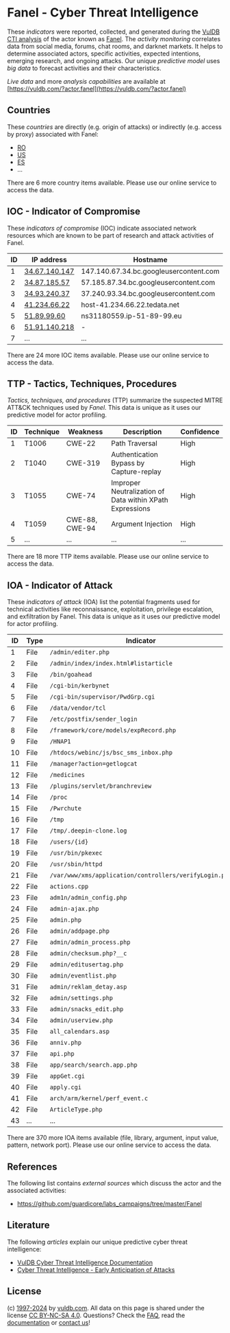 # Fanel - Cyber Threat Intelligence

These _indicators_ were reported, collected, and generated during the [VulDB CTI analysis](https://vuldb.com/?kb.cti) of the actor known as [Fanel](https://vuldb.com/?actor.fanel). The _activity monitoring_ correlates data from social media, forums, chat rooms, and darknet markets. It helps to determine associated actors, specific activities, expected intentions, emerging research, and ongoing attacks. Our unique _predictive model_ uses _big data_ to forecast activities and their characteristics.

_Live data_ and more _analysis capabilities_ are available at [https://vuldb.com/?actor.fanel](https://vuldb.com/?actor.fanel)

## Countries

These _countries_ are directly (e.g. origin of attacks) or indirectly (e.g. access by proxy) associated with Fanel:

* [RO](https://vuldb.com/?country.ro)
* [US](https://vuldb.com/?country.us)
* [ES](https://vuldb.com/?country.es)
* ...

There are 6 more country items available. Please use our online service to access the data.

## IOC - Indicator of Compromise

These _indicators of compromise_ (IOC) indicate associated network resources which are known to be part of research and attack activities of Fanel.

ID | IP address | Hostname | Campaign | Confidence
-- | ---------- | -------- | -------- | ----------
1 | [34.67.140.147](https://vuldb.com/?ip.34.67.140.147) | 147.140.67.34.bc.googleusercontent.com | - | Medium
2 | [34.87.185.57](https://vuldb.com/?ip.34.87.185.57) | 57.185.87.34.bc.googleusercontent.com | - | Medium
3 | [34.93.240.37](https://vuldb.com/?ip.34.93.240.37) | 37.240.93.34.bc.googleusercontent.com | - | Medium
4 | [41.234.66.22](https://vuldb.com/?ip.41.234.66.22) | host-41.234.66.22.tedata.net | - | High
5 | [51.89.99.60](https://vuldb.com/?ip.51.89.99.60) | ns31180559.ip-51-89-99.eu | - | High
6 | [51.91.140.218](https://vuldb.com/?ip.51.91.140.218) | - | - | High
7 | ... | ... | ... | ...

There are 24 more IOC items available. Please use our online service to access the data.

## TTP - Tactics, Techniques, Procedures

_Tactics, techniques, and procedures_ (TTP) summarize the suspected MITRE ATT&CK techniques used by _Fanel_. This data is unique as it uses our predictive model for actor profiling.

ID | Technique | Weakness | Description | Confidence
-- | --------- | -------- | ----------- | ----------
1 | T1006 | CWE-22 | Path Traversal | High
2 | T1040 | CWE-319 | Authentication Bypass by Capture-replay | High
3 | T1055 | CWE-74 | Improper Neutralization of Data within XPath Expressions | High
4 | T1059 | CWE-88, CWE-94 | Argument Injection | High
5 | ... | ... | ... | ...

There are 18 more TTP items available. Please use our online service to access the data.

## IOA - Indicator of Attack

These _indicators of attack_ (IOA) list the potential fragments used for technical activities like reconnaissance, exploitation, privilege escalation, and exfiltration by Fanel. This data is unique as it uses our predictive model for actor profiling.

ID | Type | Indicator | Confidence
-- | ---- | --------- | ----------
1 | File | `/admin/editer.php` | High
2 | File | `/admin/index/index.html#listarticle` | High
3 | File | `/bin/goahead` | Medium
4 | File | `/cgi-bin/kerbynet` | High
5 | File | `/cgi-bin/supervisor/PwdGrp.cgi` | High
6 | File | `/data/vendor/tcl` | High
7 | File | `/etc/postfix/sender_login` | High
8 | File | `/framework/core/models/expRecord.php` | High
9 | File | `/HNAP1` | Low
10 | File | `/htdocs/webinc/js/bsc_sms_inbox.php` | High
11 | File | `/manager?action=getlogcat` | High
12 | File | `/medicines` | Medium
13 | File | `/plugins/servlet/branchreview` | High
14 | File | `/proc` | Low
15 | File | `/Pwrchute` | Medium
16 | File | `/tmp` | Low
17 | File | `/tmp/.deepin-clone.log` | High
18 | File | `/users/{id}` | Medium
19 | File | `/usr/bin/pkexec` | High
20 | File | `/usr/sbin/httpd` | High
21 | File | `/var/www/xms/application/controllers/verifyLogin.php` | High
22 | File | `actions.cpp` | Medium
23 | File | `adm1n/admin_config.php` | High
24 | File | `admin-ajax.php` | High
25 | File | `admin.php` | Medium
26 | File | `admin/addpage.php` | High
27 | File | `admin/admin_process.php` | High
28 | File | `admin/checksum.php?__c` | High
29 | File | `admin/editusertag.php` | High
30 | File | `admin/eventlist.php` | High
31 | File | `admin/reklam_detay.asp` | High
32 | File | `admin/settings.php` | High
33 | File | `admin/snacks_edit.php` | High
34 | File | `admin/userview.php` | High
35 | File | `all_calendars.asp` | High
36 | File | `anniv.php` | Medium
37 | File | `api.php` | Low
38 | File | `app/search/search.app.php` | High
39 | File | `appGet.cgi` | Medium
40 | File | `apply.cgi` | Medium
41 | File | `arch/arm/kernel/perf_event.c` | High
42 | File | `ArticleType.php` | High
43 | ... | ... | ...

There are 370 more IOA items available (file, library, argument, input value, pattern, network port). Please use our online service to access the data.

## References

The following list contains _external sources_ which discuss the actor and the associated activities:

* https://github.com/guardicore/labs_campaigns/tree/master/Fanel

## Literature

The following _articles_ explain our unique predictive cyber threat intelligence:

* [VulDB Cyber Threat Intelligence Documentation](https://vuldb.com/?kb.cti)
* [Cyber Threat Intelligence - Early Anticipation of Attacks](https://www.scip.ch/en/?labs.20201022)

## License

(c) [1997-2024](https://vuldb.com/?kb.changelog) by [vuldb.com](https://vuldb.com/?kb.about). All data on this page is shared under the license [CC BY-NC-SA 4.0](https://creativecommons.org/licenses/by-nc-sa/4.0/). Questions? Check the [FAQ](https://vuldb.com/?kb.faq), read the [documentation](https://vuldb.com/?kb) or [contact us](https://vuldb.com/?contact)!

